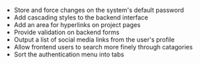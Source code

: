 - Store and force changes on the system's default password
- Add cascading styles to the backend interface
- Add an area for hyperlinks on project pages
- Provide validation on backend forms
- Output a list of social media links from the user's profile
- Allow frontend users to search more finely through catagories
- Sort the authentication menu into tabs
